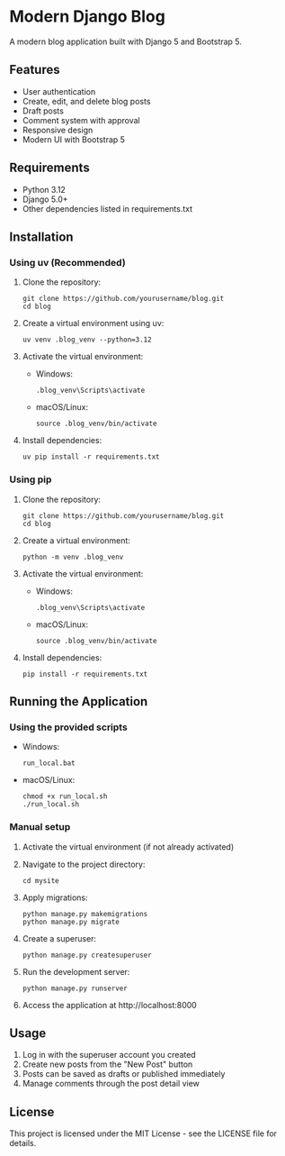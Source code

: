 # Modern Django Blog

A modern blog application built with Django 5 and Bootstrap 5.

## Features

- User authentication
- Create, edit, and delete blog posts
- Draft posts
- Comment system with approval
- Responsive design
- Modern UI with Bootstrap 5

## Requirements

- Python 3.12
- Django 5.0+
- Other dependencies listed in requirements.txt

## Installation

### Using uv (Recommended)

1. Clone the repository:
   ```
   git clone https://github.com/yourusername/blog.git
   cd blog
   ```

2. Create a virtual environment using uv:
   ```
   uv venv .blog_venv --python=3.12
   ```

3. Activate the virtual environment:
   - Windows:
     ```
     .blog_venv\Scripts\activate
     ```
   - macOS/Linux:
     ```
     source .blog_venv/bin/activate
     ```

4. Install dependencies:
   ```
   uv pip install -r requirements.txt
   ```

### Using pip

1. Clone the repository:
   ```
   git clone https://github.com/yourusername/blog.git
   cd blog
   ```

2. Create a virtual environment:
   ```
   python -m venv .blog_venv
   ```

3. Activate the virtual environment:
   - Windows:
     ```
     .blog_venv\Scripts\activate
     ```
   - macOS/Linux:
     ```
     source .blog_venv/bin/activate
     ```

4. Install dependencies:
   ```
   pip install -r requirements.txt
   ```

## Running the Application

### Using the provided scripts

- Windows:
  ```
  run_local.bat
  ```

- macOS/Linux:
  ```
  chmod +x run_local.sh
  ./run_local.sh
  ```

### Manual setup

1. Activate the virtual environment (if not already activated)

2. Navigate to the project directory:
   ```
   cd mysite
   ```

3. Apply migrations:
   ```
   python manage.py makemigrations
   python manage.py migrate
   ```

4. Create a superuser:
   ```
   python manage.py createsuperuser
   ```

5. Run the development server:
   ```
   python manage.py runserver
   ```

6. Access the application at http://localhost:8000

## Usage

1. Log in with the superuser account you created
2. Create new posts from the "New Post" button
3. Posts can be saved as drafts or published immediately
4. Manage comments through the post detail view

## License

This project is licensed under the MIT License - see the LICENSE file for details.
